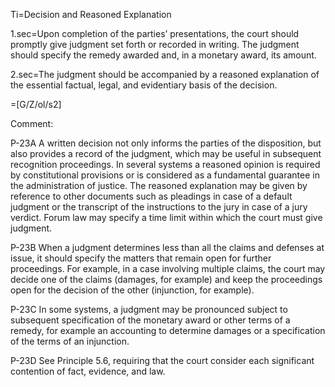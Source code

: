 Ti=Decision and Reasoned Explanation

1.sec=Upon completion of the parties’ presentations, the court should promptly give judgment set forth or recorded in writing. The judgment should specify the remedy awarded and, in a monetary award, its amount.

2.sec=The judgment should be accompanied by a reasoned explanation of the essential factual, legal, and evidentiary basis of the decision.

=[G/Z/ol/s2]

Comment:

P-23A A written decision not only informs the parties of the disposition, but also provides a record of the judgment, which may be useful in subsequent recognition proceedings. In several systems a reasoned opinion is required by constitutional provisions or is considered as a fundamental guarantee in the administration of justice. The reasoned explanation may be given by reference to other documents such as pleadings in case of a default judgment or the transcript of the instructions to the jury in case of a jury verdict. Forum law may specify a time limit within which the court must give judgment.

P-23B When a judgment determines less than all the claims and defenses at issue, it should specify the matters that remain open for further proceedings. For example, in a case involving multiple claims, the court may decide one of the claims (damages, for example) and keep the proceedings open for the decision of the other (injunction, for example).

P-23C In some systems, a judgment may be pronounced subject to subsequent specification of the monetary award or other terms of a remedy, for example an accounting to determine damages or a specification of the terms of an injunction.

P-23D See Principle 5.6, requiring that the court consider each significant contention of fact, evidence, and law.
